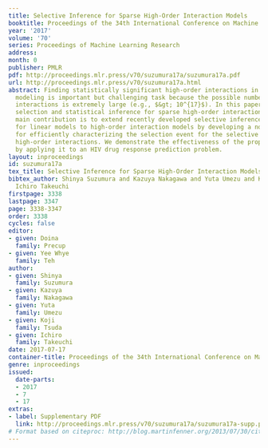 ```yaml
---
title: Selective Inference for Sparse High-Order Interaction Models
booktitle: Proceedings of the 34th International Conference on Machine Learning
year: '2017'
volume: '70'
series: Proceedings of Machine Learning Research
address: 
month: 0
publisher: PMLR
pdf: http://proceedings.mlr.press/v70/suzumura17a/suzumura17a.pdf
url: http://proceedings.mlr.press/v70/suzumura17a.html
abstract: Finding statistically significant high-order interactions in predictive
  modeling is important but challenging task because the possible number of high-order
  interactions is extremely large (e.g., $&gt; 10^{17}$). In this paper we study feature
  selection and statistical inference for sparse high-order interaction models. Our
  main contribution is to extend recently developed selective inference framework
  for linear models to high-order interaction models by developing a novel algorithm
  for efficiently characterizing the selection event for the selective inference of
  high-order interactions. We demonstrate the effectiveness of the proposed algorithm
  by applying it to an HIV drug response prediction problem.
layout: inproceedings
id: suzumura17a
tex_title: Selective Inference for Sparse High-Order Interaction Models
bibtex_author: Shinya Suzumura and Kazuya Nakagawa and Yuta Umezu and Koji Tsuda and
  Ichiro Takeuchi
firstpage: 3338
lastpage: 3347
page: 3338-3347
order: 3338
cycles: false
editor:
- given: Doina
  family: Precup
- given: Yee Whye
  family: Teh
author:
- given: Shinya
  family: Suzumura
- given: Kazuya
  family: Nakagawa
- given: Yuta
  family: Umezu
- given: Koji
  family: Tsuda
- given: Ichiro
  family: Takeuchi
date: 2017-07-17
container-title: Proceedings of the 34th International Conference on Machine Learning
genre: inproceedings
issued:
  date-parts:
  - 2017
  - 7
  - 17
extras:
- label: Supplementary PDF
  link: http://proceedings.mlr.press/v70/suzumura17a/suzumura17a-supp.pdf
# Format based on citeproc: http://blog.martinfenner.org/2013/07/30/citeproc-yaml-for-bibliographies/
---
```

